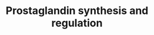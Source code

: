 ---
annotations:
- id: PW:0001532
  parent: classic metabolic pathway
  type: Pathway Ontology
  value: prostaglandin biosynthetic pathway
- id: PW:0001297
  parent: signaling pathway
  type: Pathway Ontology
  value: prostaglandin signaling pathway
authors:
- MaintBot
- Egonw
- Lindarieswijk
- Eweitz
description: ''
last-edited: 2021-05-24
organisms:
- Gallus gallus
redirect_from:
- /index.php/Pathway:WP767
- /instance/WP767
revision: null
schema-jsonld:
- '@context': https://schema.org/
  '@id': https://wikipathways.github.io/pathways/WP767.html
  '@type': Dataset
  creator:
    '@type': Organization
    name: WikiPathways
  description: ''
  keywords:
  - ANXA1
  - ANXA2
  - ANXA3
  - ANXA4
  - ANXA5
  - ANXA6
  - ANXA8
  - Arachidonic Acid
  - CYP11A1
  - Calcium
  - Cortisol
  - EDN1
  - EDNRA
  - EDNRB
  - HPGD
  - HSD11B1
  - HSD11B2
  - PGE2
  - PGF2a
  - PGI2
  - PLA2G4A
  - PRL
  - PTGDR
  - PTGDS
  - PTGER1
  - PTGER2
  - PTGER3
  - PTGER4
  - PTGFR
  - PTGIR
  - PTGIS
  - PTGS1
  - PTGS2
  - Progesterone
  - Prostaglandin H2
  - S100A10
  - S100A6
  - SCGB1A1
  - TBXAS1
  - TXA2
  license: CC0
  name: Prostaglandin synthesis and regulation
seo: CreativeWork
title: Prostaglandin synthesis and regulation
wpid: WP767
---